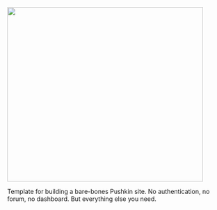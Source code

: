 <img src="/pushkin/front-end/src/assets/images/logo/pushkin_bw_w_text.png" height="400" width="450">

Template for building a bare-bones Pushkin site. No authentication, no forum, no dashboard. But everything else you need.
